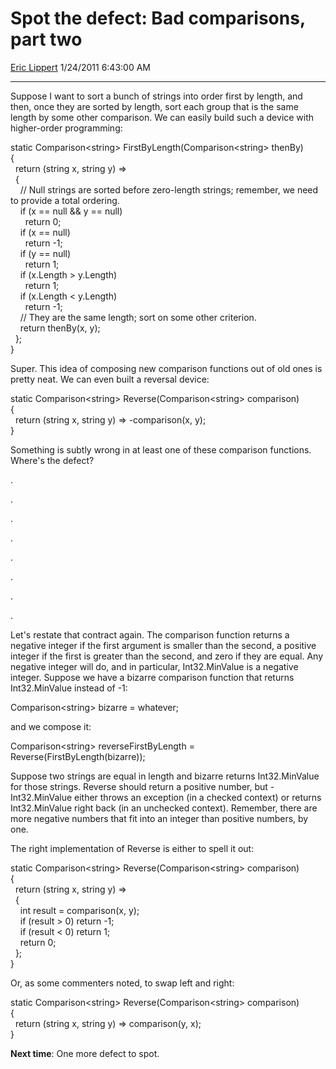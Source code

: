 <div id="page">

# Spot the defect: Bad comparisons, part two

[Eric Lippert](https://social.msdn.microsoft.com/profile/Eric%20Lippert) 1/24/2011 6:43:00 AM

-----

<div id="content">

<div class="mine">

Suppose I want to sort a bunch of strings into order first by length, and then, once they are sorted by length, sort each group that is the same length by some other comparison. We can easily build such a device with higher-order programming:

<span class="code"> </span>

static Comparison\<string\> FirstByLength(Comparison\<string\> thenBy)  
{  
  return (string x, string y) =\>  
  {  
    // Null strings are sorted before zero-length strings; remember, we need to provide a total ordering.  
    if (x == null && y == null)  
      return 0;  
    if (x == null)  
      return -1;  
    if (y == null)  
      return 1;  
    if (x.Length \> y.Length)  
      return 1;  
    if (x.Length \< y.Length)  
      return -1;  
    // They are the same length; sort on some other criterion.  
    return thenBy(x, y);  
  };  
}

Super. This idea of composing new comparison functions out of old ones is pretty neat. We can even built a reversal device:

<span class="code"> </span>

static Comparison\<string\> Reverse(Comparison\<string\> comparison)  
{  
  return (string x, string y) =\> -comparison(x, y);  
}

Something is subtly wrong in at least one of these comparison functions. Where's the defect?

.

.

.

.

.

.

.

.

Let's restate that contract again. The comparison function returns a negative integer if the first argument is smaller than the second, a positive integer if the first is greater than the second, and zero if they are equal. Any negative integer will do, and in particular, Int32.MinValue is a negative integer. Suppose we have a bizarre comparison function that returns Int32.MinValue instead of -1:

<span class="code"> </span>

Comparison\<string\> bizarre = whatever;

and we compose it:

<span class="code"> </span>

Comparison\<string\> reverseFirstByLength = Reverse(FirstByLength(bizarre));

Suppose two strings are equal in length and bizarre returns Int32.MinValue for those strings. Reverse should return a positive number, but -Int32.MinValue either throws an exception (in a checked context) or returns Int32.MinValue right back (in an unchecked context). Remember, there are more negative numbers that fit into an integer than positive numbers, by one.

The right implementation of Reverse is either to spell it out:

<span class="code"> </span>

static Comparison\<string\> Reverse(Comparison\<string\> comparison)  
{  
  return (string x, string y) =\>  
  {  
    int result = comparison(x, y);  
    if (result \> 0) return -1;  
    if (result \< 0) return 1;  
    return 0;  
  };  
}

Or, as some commenters noted, to swap left and right:

<span class="code"> </span>

static Comparison\<string\> Reverse(Comparison\<string\> comparison)  
{  
  return (string x, string y) =\> comparison(y, x);  
}

**Next time**: One more defect to spot.

</div>

</div>

</div>

